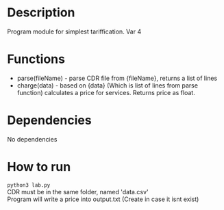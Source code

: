 # Description
Program module for simplest tariffication. Var 4
# Functions
- parse(fileName) - parse CDR file from {fileName}, returns a list of lines
- charge(data) - based on {data} (Which is list of lines from parse function) calculates a price for services. Returns price as float.
# Dependencies
No dependencies
# How to run
 `python3 lab.py`  
 CDR must be in the same folder, named 'data.csv'  
 Program will write a price into output.txt (Create in case it isnt exist)

